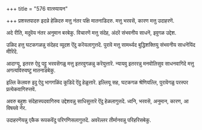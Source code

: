 +++
title = "576 वात्स्यायन"

+++
प्रशस्तपादरु इदन्ने हेळिदरु मत्तु नंतर पक्षि मातनाडिदरु. मत्तु भरवसॆ, कारण मत्तु उदाहरणॆ.

अदे रीति, मदुवॆय नंतर अनुमान बरबेकु. विचारणॆ मत्तु संदेह, अंदरॆ संभवनीय साधनॆ, इवुगळ उद्देश.

उळिद हत्तु घटकगळन्नु संदेहद व्यूदश ऎंदु करॆयलागुत्तदॆ. पुरावॆ मत्तु सामर्थ्यद बुद्धिशक्तियु संभवनीय साधनॆयिंद मीरिदॆ.

आदाग्यू, इतररु ऐदु पट्टु भरवसॆगळु मत्तु इतरवुगळन्नु करॆयुत्तारॆ. न्यायवु इतररन्नु मनवॊलिसुव साधनवागिदॆ मत्तु अगत्यविरुवष्टु मातनाडबेकु.

इल्लि कॆलवरु इदु ऐदु भागगळिंद कूडिदॆ ऎंदु हेळुत्तारॆ. इल्लियू सह, घटकगळ श्रेणियल्लि, पुरावॆगळु परस्पर प्रत्येकवागिरुत्तवॆ.

अवरु बहुशः संदेहास्पदवागिरुव उद्देशवन्नु साधिसुत्तारॆ ऎंदु हेळलागुत्तदॆ. ध्वनि, भरवसॆ, अनुमान, कारण, आ विषयवे नेर.

उदाहरणॆयन्नु एकैक रूपकवॆंदु परिगणिसलागुत्तदॆ. अवरॆल्लर तीर्मानवन्नु परिहरिसबेकु.

